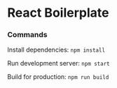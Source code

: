# React Boilerplate
### Commands

Install dependencies: `npm install`

Run development server: `npm start`

Build for production: `npm run build`